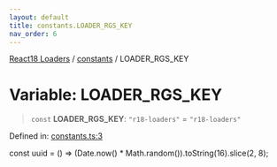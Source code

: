 ```yaml
---
layout: default
title: constants.LOADER_RGS_KEY
nav_order: 6
---
```


[React18 Loaders](../modules.md) / [constants](../modules/constants.md) / LOADER_RGS_KEY

# Variable: LOADER_RGS_KEY

> `const` **LOADER_RGS_KEY**: `"r18-loaders"` = `"r18-loaders"`

Defined in: [constants.ts:3](https://github.com/react18-tools/turborepo-template/blob/953a44c1588ec5b26e28b0a1cff724c01bff4526/lib/src/constants.ts#L3)

const uuid = () =\> (Date.now() \* Math.random()).toString(16).slice(2, 8);
